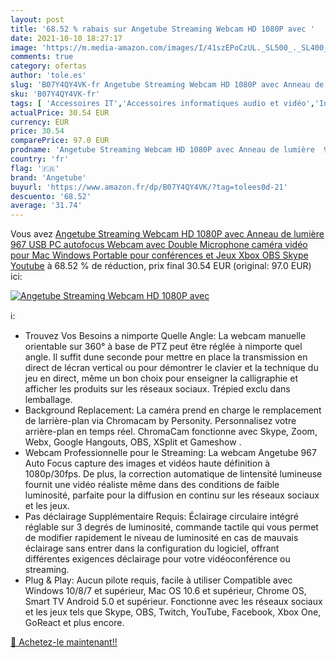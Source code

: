 ```yaml
---
layout: post
title: '68.52 % rabais sur Angetube Streaming Webcam HD 1080P avec '
date: 2021-10-10 18:27:17
image: 'https://m.media-amazon.com/images/I/41szEPoCzUL._SL500_._SL400_.jpg'
comments: true
category: ofertas
author: 'tole.es'
slug: 'B07Y4QY4VK-fr Angetube Streaming Webcam HD 1080P avec Anneau de lumière...'
sku: 'B07Y4QY4VK-fr'
tags: [ 'Accessoires IT','Accessoires informatiques audio et vidéo','Informatique','Webcams et equipement VoIP','angetube', ]
actualPrice: 30.54 EUR
currency: EUR
price: 30.54
comparePrice: 97.0 EUR
prodname: 'Angetube Streaming Webcam HD 1080P avec Anneau de lumière  967 USB PC autofocus Webcam avec Double Microphone  caméra vidéo pour Mac Windows Portable pour conférences et Jeux Xbox OBS Skype Youtube'
country: 'fr'
flag: '🇫🇷'
brand: 'Angetube'
buyurl: 'https://www.amazon.fr/dp/B07Y4QY4VK/?tag=tolees0d-21'
descuento: '68.52'
average: '31.74'
---
```


Vous avez [Angetube Streaming Webcam HD 1080P avec Anneau de lumière  967 USB PC autofocus Webcam avec Double Microphone  caméra vidéo pour Mac Windows Portable pour conférences et Jeux Xbox OBS Skype Youtube](https://www.amazon.fr/dp/B07Y4QY4VK/?tag=tolees0d-21)  à  68.52 % de réduction, prix final  30.54 EUR (original: 97.0 EUR) ici:

[![Angetube Streaming Webcam HD 1080P avec ](https://m.media-amazon.com/images/I/41szEPoCzUL._SL500_._SL400_.jpg)](https://www.amazon.fr/dp/B07Y4QY4VK/?tag=tolees0d-21)

ℹ️:

- Trouvez Vos Besoins a nimporte Quelle Angle: La webcam manuelle orientable sur 360° à base de PTZ peut être réglée à nimporte quel angle. Il suffit dune seconde pour mettre en place la transmission en direct de lécran vertical ou pour démontrer le clavier et la technique du jeu en direct, même un bon choix pour enseigner la calligraphie et afficher les produits sur les réseaux sociaux. Trépied exclu dans lemballage.
- Background Replacement: La caméra prend en charge le remplacement de larrière-plan via Chromacam by Personity. Personnalisez votre arrière-plan en temps réel. ChromaCam fonctionne avec Skype, Zoom, Webx, Google Hangouts, OBS, XSplit et Gameshow .
- Webcam Professionnelle pour le Streaming: La webcam Angetube 967 Auto Focus capture des images et vidéos haute définition à 1080p/30fps. De plus, la correction automatique de lintensité lumineuse fournit une vidéo réaliste même dans des conditions de faible luminosité, parfaite pour la diffusion en continu sur les réseaux sociaux et les jeux.
- Pas déclairage Supplémentaire Requis: Éclairage circulaire intégré réglable sur 3 degrés de luminosité, commande tactile qui vous permet de modifier rapidement le niveau de luminosité en cas de mauvais éclairage sans entrer dans la configuration du logiciel, offrant différentes exigences déclairage pour votre vidéoconférence ou streaming.
- Plug & Play: Aucun pilote requis, facile à utiliser Compatible avec Windows 10/8/7 et supérieur, Mac OS 10.6 et supérieur, Chrome OS, Smart TV Android 5.0 et supérieur. Fonctionne avec les réseaux sociaux et les jeux tels que Skype, OBS, Twitch, YouTube, Facebook, Xbox One, GoReact et plus encore.

[🛒 Achetez-le maintenant!!](https://www.amazon.fr/dp/B07Y4QY4VK/?tag=tolees0d-21)
